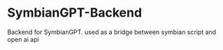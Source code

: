 # SymbianGPT-Backend
Backend for SymbianGPT. used as a bridge between symbian script and open ai api
